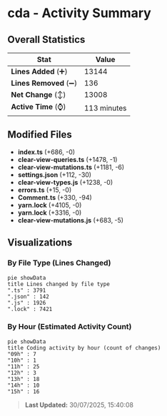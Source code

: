 # cda - Activity Summary 

## Overall Statistics

| Stat                   | Value                                                             |
| ---------------------- | ----------------------------------------------------------------- |
| **Lines Added** (➕)   | 13144                                          |
| **Lines Removed** (➖) | 136                                        |
| **Net Change** (↕)    | 13008                |
| **Active Time** (⌚)   | 113 minutes |


## Modified Files
- **index.ts** (+686, -0)
- **clear-view-queries.ts** (+1478, -1)
- **clear-view-mutations.ts** (+1181, -6)
- **settings.json** (+112, -30)
- **clear-view-types.js** (+1238, -0)
- **errors.ts** (+15, -0)
- **Comment.ts** (+330, -94)
- **yarn.lock** (+4105, -0)
- **yarn.lock** (+3316, -0)
- **clear-view-mutations.js** (+683, -5)

## Visualizations

### By File Type (Lines Changed)

```mermaid
pie showData
title Lines changed by file type
".ts" : 3791
".json" : 142
".js" : 1926
".lock" : 7421
```

### By Hour (Estimated Activity Count)

```mermaid
pie showData
title Coding activity by hour (count of changes)
"09h" : 7
"10h" : 1
"11h" : 25
"12h" : 3
"13h" : 18
"14h" : 10
"15h" : 16
```


> **Last Updated:** 30/07/2025, 15:40:08